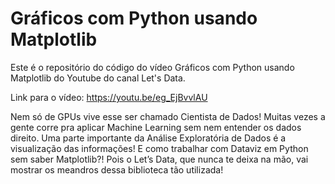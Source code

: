 # Gráficos com Python usando Matplotlib

Este é o repositório do código do vídeo Gráficos com Python usando Matplotlib do Youtube do canal Let's Data.

Link para o vídeo: https://youtu.be/eg_EjBvvlAU

Nem só de GPUs vive esse ser chamado Cientista de Dados! Muitas vezes a gente corre pra aplicar Machine Learning sem nem entender os dados direito. Uma parte importante da Análise Exploratória de Dados é a visualização das informações! E como trabalhar com Dataviz em Python sem saber Matplotlib?! Pois o Let’s Data, que nunca te deixa na mão, vai mostrar os meandros dessa biblioteca tão utilizada!
